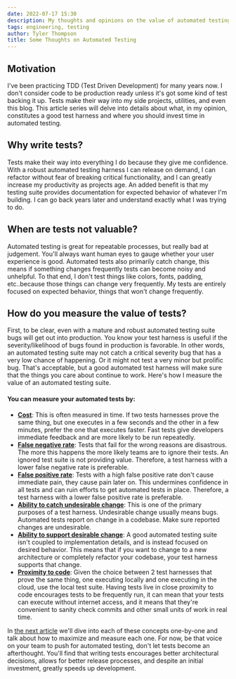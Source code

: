 ```yaml
---
date: 2022-07-17 15:30
description: My thoughts and opinions on the value of automated testing.
tags: engineering, testing
author: Tyler Thompson
title: Some Thoughts on Automated Testing
---
```


## Motivation
I've been practicing TDD (Test Driven Development) for many years now. I don't consider code to be production ready unless it's got some kind of test backing it up. Tests make their way into my side projects, utilities, and even this blog. This article series will delve into details about what, in my opinion, constitutes a good test harness and where you should invest time in automated testing.

## Why write tests?
Tests make their way into everything I do because they give me confidence. With a robust automated testing harness I can release on demand, I can refactor without fear of breaking critical functionality, and I can greatly increase my productivity as projects age. An added benefit is that my testing suite provides documentation for expected behavior of whatever I'm building. I can go back years later and understand exactly what I was trying to do.

## When are tests not valuable?
Automated testing is great for repeatable processes, but really bad at judgement. You'll always want human eyes to gauge whether your user experience is good. Automated tests also primarily catch change, this means if something changes frequently tests can become noisy and unhelpful. To that end, I don't test things like colors, fonts, padding, etc..because those things can change very frequently. My tests are entirely focused on expected behavior, things that won't change frequently.

## How do you measure the value of tests?
First, to be clear, even with a mature and robust automated testing suite bugs will get out into production. You know your test harness is useful if the severity/likelihood of bugs found in production is favorable. In other words, an automated testing suite may not catch a critical severity bug that has a very low chance of happening. Or it might not test a very minor but prolific bug. That's acceptable, but a good automated test harness will make sure that the things you care about continue to work. Here's how I measure the value of an automated testing suite.

#### You can measure your automated tests by:
- **[Cost](https://www.aprincipalengineer.com/blog/automated-testing-cost/index.html)**: This is often measured in time. If two tests harnesses prove the same thing, but one executes in a few seconds and the other in a few minutes, prefer the one that executes faster. Fast tests give developers immediate feedback and are more likely to be run repeatedly.
- **[False negative rate](https://www.aprincipalengineer.com/blog/automated-testing-false-negative-rate/index.html)**: Tests that fail for the wrong reasons are disastrous. The more this happens the more likely teams are to ignore their tests. An ignored test suite is not providing value. Therefore, a test harness with a lower false negative rate is preferable.
- **[False positive rate](https://www.aprincipalengineer.com/blog/automated-testing-false-positive-rate/index.html)**: Tests with a high false positive rate don't cause immediate pain, they cause pain later on. This undermines confidence in all tests and can ruin efforts to get automated tests in place. Therefore, a test harness with a lower false positive rate is preferable.
- **[Ability to catch undesirable change](https://www.aprincipalengineer.com/blog/automated-testing-ability-to-catch-undesirable-change/index.html)**: This is one of the primary purposes of a test harness. Undesirable change usually means bugs. Automated tests report on change in a codebase. Make sure reported changes are undesirable. 
- **[Ability to support desirable change](https://www.aprincipalengineer.com/blog/automated-testing-ability-to-support-desirable-change/index.html)**: A good automated testing suite isn't coupled to implementation details, and is instead focused on desired behavior. This means that if you want to change to a new architecture or completely refactor your codebase, your test harness supports that change.
- **[Proximity to code](https://www.aprincipalengineer.com/blog/automated-testing-proximity-to-code/index.html)**: Given the choice between 2 test harnesses that prove the same thing, one executing locally and one executing in the cloud, use the local test suite. Having tests live in close proximity to code encourages tests to be frequently run, it can mean that your tests can execute without internet access, and it means that they're convenient to sanity check commits and other small units of work in real time.

In [the next article](https://www.aprincipalengineer.com/blog/automated-testing-cost/index.html) we'll dive into each of these concepts one-by-one and talk about how to maximize and measure each one. For now, be that voice on your team to push for automated testing, don't let tests become an afterthought. You'll find that writing tests encourages better architectural decisions, allows for better release processes, and despite an initial investment, greatly speeds up development.